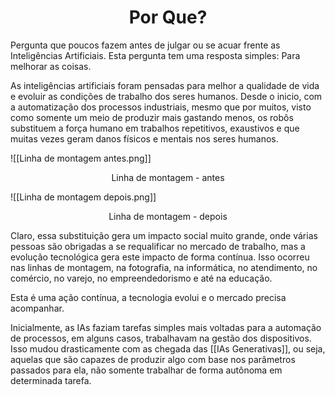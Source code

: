 <center><h1> Por Que? </h1></center>
Pergunta que poucos fazem antes de julgar ou se acuar frente as Inteligências Artificiais. Esta pergunta tem uma resposta simples: Para melhorar as coisas.

As inteligências artificiais foram pensadas para melhor a qualidade de vida e evoluir as condições de trabalho dos seres humanos. Desde o inicio, com a automatização dos processos industriais, mesmo que por muitos, visto como somente um meio de produzir mais gastando menos, os robôs substituem a força humano em trabalhos repetitivos, exaustivos e que muitas vezes geram danos físicos e mentais nos seres humanos.

![[Linha de montagem antes.png]]
<center> Linha de montagem - antes </center>

![[Linha de montagem depois.png]]
<center> Linha de montagem - depois </center>

Claro, essa substituição gera um impacto social muito grande, onde várias pessoas são obrigadas a se requalificar no mercado de trabalho, mas a evolução tecnológica gera este impacto de forma contínua. Isso ocorreu nas linhas de montagem, na fotografia, na informática, no atendimento, no comércio, no varejo, no empreendedorismo e até na educação.

Esta é uma ação contínua, a tecnologia evolui e o mercado precisa acompanhar.

Inicialmente, as IAs faziam tarefas simples mais voltadas para a automação de processos, em alguns casos, trabalhavam na gestão dos dispositivos. Isso mudou drasticamente com as chegada das [[IAs Generativas]], ou seja, aquelas que são capazes de produzir algo com base nos parâmetros passados para ela, não somente trabalhar de forma autônoma em determinada tarefa.